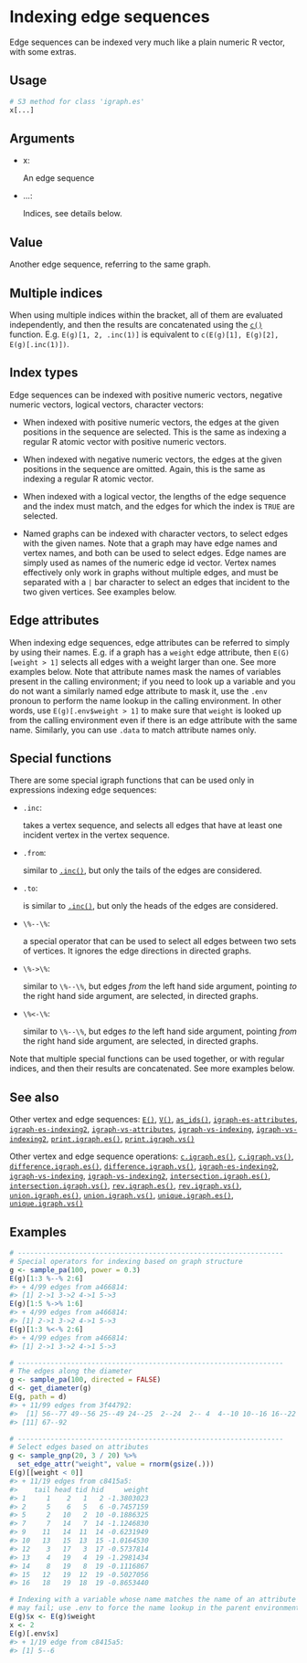 # Indexing edge sequences

Edge sequences can be indexed very much like a plain numeric R vector,
with some extras.

## Usage

``` r
# S3 method for class 'igraph.es'
x[...]
```

## Arguments

- x:

  An edge sequence

- ...:

  Indices, see details below.

## Value

Another edge sequence, referring to the same graph.

## Multiple indices

When using multiple indices within the bracket, all of them are
evaluated independently, and then the results are concatenated using the
[`c()`](https://rdrr.io/r/base/c.html) function. E.g.
`E(g)[1, 2, .inc(1)]` is equivalent to
`c(E(g)[1], E(g)[2], E(g)[.inc(1)])`.

## Index types

Edge sequences can be indexed with positive numeric vectors, negative
numeric vectors, logical vectors, character vectors:

- When indexed with positive numeric vectors, the edges at the given
  positions in the sequence are selected. This is the same as indexing a
  regular R atomic vector with positive numeric vectors.

- When indexed with negative numeric vectors, the edges at the given
  positions in the sequence are omitted. Again, this is the same as
  indexing a regular R atomic vector.

- When indexed with a logical vector, the lengths of the edge sequence
  and the index must match, and the edges for which the index is `TRUE`
  are selected.

- Named graphs can be indexed with character vectors, to select edges
  with the given names. Note that a graph may have edge names and vertex
  names, and both can be used to select edges. Edge names are simply
  used as names of the numeric edge id vector. Vertex names effectively
  only work in graphs without multiple edges, and must be separated with
  a `|` bar character to select an edges that incident to the two given
  vertices. See examples below.

## Edge attributes

When indexing edge sequences, edge attributes can be referred to simply
by using their names. E.g. if a graph has a `weight` edge attribute,
then `E(G)[weight > 1]` selects all edges with a weight larger than one.
See more examples below. Note that attribute names mask the names of
variables present in the calling environment; if you need to look up a
variable and you do not want a similarly named edge attribute to mask
it, use the `.env` pronoun to perform the name lookup in the calling
environment. In other words, use `E(g)[.env$weight > 1]` to make sure
that `weight` is looked up from the calling environment even if there is
an edge attribute with the same name. Similarly, you can use `.data` to
match attribute names only.

## Special functions

There are some special igraph functions that can be used only in
expressions indexing edge sequences:

- `.inc`:

  takes a vertex sequence, and selects all edges that have at least one
  incident vertex in the vertex sequence.

- `.from`:

  similar to
  [`.inc()`](https://r.igraph.org/reference/inside-square-error.md), but
  only the tails of the edges are considered.

- `.to`:

  is similar to
  [`.inc()`](https://r.igraph.org/reference/inside-square-error.md), but
  only the heads of the edges are considered.

- `\%--\%`:

  a special operator that can be used to select all edges between two
  sets of vertices. It ignores the edge directions in directed graphs.

- `\%->\%`:

  similar to `\%--\%`, but edges *from* the left hand side argument,
  pointing *to* the right hand side argument, are selected, in directed
  graphs.

- `\%<-\%`:

  similar to `\%--\%`, but edges *to* the left hand side argument,
  pointing *from* the right hand side argument, are selected, in
  directed graphs.

Note that multiple special functions can be used together, or with
regular indices, and then their results are concatenated. See more
examples below.

## See also

Other vertex and edge sequences:
[`E()`](https://r.igraph.org/reference/E.md),
[`V()`](https://r.igraph.org/reference/V.md),
[`as_ids()`](https://r.igraph.org/reference/as_ids.md),
[`igraph-es-attributes`](https://r.igraph.org/reference/igraph-es-attributes.md),
[`igraph-es-indexing2`](https://r.igraph.org/reference/igraph-es-indexing2.md),
[`igraph-vs-attributes`](https://r.igraph.org/reference/igraph-vs-attributes.md),
[`igraph-vs-indexing`](https://r.igraph.org/reference/igraph-vs-indexing.md),
[`igraph-vs-indexing2`](https://r.igraph.org/reference/igraph-vs-indexing2.md),
[`print.igraph.es()`](https://r.igraph.org/reference/print.igraph.es.md),
[`print.igraph.vs()`](https://r.igraph.org/reference/print.igraph.vs.md)

Other vertex and edge sequence operations:
[`c.igraph.es()`](https://r.igraph.org/reference/c.igraph.es.md),
[`c.igraph.vs()`](https://r.igraph.org/reference/c.igraph.vs.md),
[`difference.igraph.es()`](https://r.igraph.org/reference/difference.igraph.es.md),
[`difference.igraph.vs()`](https://r.igraph.org/reference/difference.igraph.vs.md),
[`igraph-es-indexing2`](https://r.igraph.org/reference/igraph-es-indexing2.md),
[`igraph-vs-indexing`](https://r.igraph.org/reference/igraph-vs-indexing.md),
[`igraph-vs-indexing2`](https://r.igraph.org/reference/igraph-vs-indexing2.md),
[`intersection.igraph.es()`](https://r.igraph.org/reference/intersection.igraph.es.md),
[`intersection.igraph.vs()`](https://r.igraph.org/reference/intersection.igraph.vs.md),
[`rev.igraph.es()`](https://r.igraph.org/reference/rev.igraph.es.md),
[`rev.igraph.vs()`](https://r.igraph.org/reference/rev.igraph.vs.md),
[`union.igraph.es()`](https://r.igraph.org/reference/union.igraph.es.md),
[`union.igraph.vs()`](https://r.igraph.org/reference/union.igraph.vs.md),
[`unique.igraph.es()`](https://r.igraph.org/reference/unique.igraph.es.md),
[`unique.igraph.vs()`](https://r.igraph.org/reference/unique.igraph.vs.md)

## Examples

``` r
# -----------------------------------------------------------------
# Special operators for indexing based on graph structure
g <- sample_pa(100, power = 0.3)
E(g)[1:3 %--% 2:6]
#> + 4/99 edges from a466814:
#> [1] 2->1 3->2 4->1 5->3
E(g)[1:5 %->% 1:6]
#> + 4/99 edges from a466814:
#> [1] 2->1 3->2 4->1 5->3
E(g)[1:3 %<-% 2:6]
#> + 4/99 edges from a466814:
#> [1] 2->1 3->2 4->1 5->3

# -----------------------------------------------------------------
# The edges along the diameter
g <- sample_pa(100, directed = FALSE)
d <- get_diameter(g)
E(g, path = d)
#> + 11/99 edges from 3f44792:
#>  [1] 56--77 49--56 25--49 24--25  2--24  2-- 4  4--10 10--16 16--22 22--67
#> [11] 67--92

# -----------------------------------------------------------------
# Select edges based on attributes
g <- sample_gnp(20, 3 / 20) %>%
  set_edge_attr("weight", value = rnorm(gsize(.)))
E(g)[[weight < 0]]
#> + 11/19 edges from c8415a5:
#>    tail head tid hid     weight
#> 1     1    2   1   2 -1.3803023
#> 2     5    6   5   6 -0.7457159
#> 5     2   10   2  10 -0.1886325
#> 7     7   14   7  14 -1.1246830
#> 9    11   14  11  14 -0.6231949
#> 10   13   15  13  15 -1.0164530
#> 12    3   17   3  17 -0.5737814
#> 13    4   19   4  19 -1.2981434
#> 14    8   19   8  19 -0.1116867
#> 15   12   19  12  19 -0.5027056
#> 16   18   19  18  19 -0.8653440

# Indexing with a variable whose name matches the name of an attribute
# may fail; use .env to force the name lookup in the parent environment
E(g)$x <- E(g)$weight
x <- 2
E(g)[.env$x]
#> + 1/19 edge from c8415a5:
#> [1] 5--6
```
